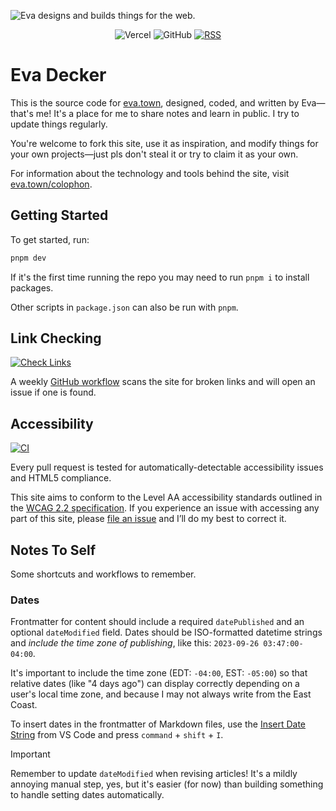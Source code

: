 ![Eva designs and builds things for the web.](https://raw.githubusercontent.com/evadecker/eva.town/main/public/og/default.png)

<div align="center">

![Vercel](https://vercelbadge.vercel.app/api/evadecker/eva.town) ![GitHub](https://img.shields.io/github/license/evadecker/eva.town) [![RSS](https://img.shields.io/badge/RSS-gray?logo=rss&logoColor=white&labelColor=eb7817)](https://eva.town/rss.xml)

</div>

# Eva Decker

This is the source code for [eva.town](https://eva.town), designed, coded, and written by Eva—that's me! It's a place for me to share notes and learn in public. I try to update things regularly.

You're welcome to fork this site, use it as inspiration, and modify things for your own projects—just pls don't steal it or try to claim it as your own.

For information about the technology and tools behind the site, visit [eva.town/colophon](https://eva.town/colophon).

## Getting Started

To get started, run:

```bash
pnpm dev
```

If it's the first time running the repo you may need to run `pnpm i` to install packages.

Other scripts in `package.json` can also be run with `pnpm`.

## Link Checking

[![Check Links](https://github.com/evadecker/eva.town/actions/workflows/links.yml/badge.svg)](https://github.com/evadecker/eva.town/actions/workflows/links.yml)

A weekly [GitHub workflow](https://github.com/evadecker/eva.town/actions/workflows/links.yml) scans the site for broken links and will open an issue if one is found.

## Accessibility

[![CI](https://github.com/evadecker/eva.town/actions/workflows/ci.yml/badge.svg)](https://github.com/evadecker/eva.town/actions/workflows/ci.yml)

Every pull request is tested for automatically-detectable accessibility issues and HTML5 compliance.

This site aims to conform to the Level AA accessibility standards outlined in the [WCAG 2.2 specification](https://www.w3.org/TR/WCAG22/). If you experience an issue with accessing any part of this site, please [file an issue](https://github.com/evadecker/eva.town/issues) and I’ll do my best to correct it.

## Notes To Self

Some shortcuts and workflows to remember.

### Dates

Frontmatter for content should include a required `datePublished` and an optional `dateModified` field. Dates should be ISO-formatted datetime strings and *include the time zone of publishing*, like this: `2023-09-26 03:47:00-04:00`.

It's important to include the time zone (EDT: `-04:00`, EST: `-05:00`) so that relative dates (like "4 days ago") can display correctly depending on a user's local time zone, and because I may not always write from the East Coast.

To insert dates in the frontmatter of Markdown files, use the [Insert Date String](https://marketplace.visualstudio.com/items?itemName=jsynowiec.vscode-insertdatestring) from VS Code and press `command` + `shift` + `I`.

> [!IMPORTANT]  
> Remember to update `dateModified` when revising articles! It's a mildly annoying manual step, yes, but it's easier (for now) than building something to handle setting dates automatically.
